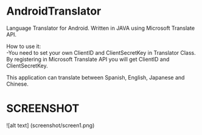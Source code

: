 # AndroidTranslator

Language Translator for Android. Written in JAVA using Microsoft Translate API.

How to use it:<br>
-You need to set your own ClientID and ClientSecretKey in Translator Class. By registering in Microsoft Translate API you will get ClientID and ClientSecretKey.

This application can translate between Spanish, English, Japanese and Chinese. <br>

# SCREENSHOT 

![alt text] (screenshot/screen1.png)
